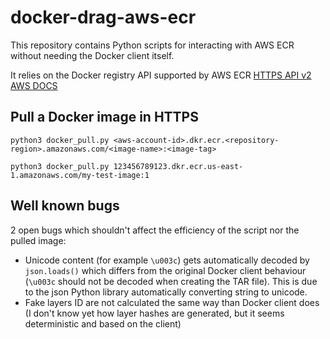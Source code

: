 # docker-drag-aws-ecr

This repository contains Python scripts for interacting with AWS ECR without needing the Docker client itself.

It relies on the Docker registry API supported by AWS ECR [HTTPS API v2](https://docs.docker.com/registry/spec/api/) [AWS DOCS](https://docs.aws.amazon.com/AmazonECR/latest/userguide/registry_auth.html)

## Pull a Docker image in HTTPS

`python3 docker_pull.py <aws-account-id>.dkr.ecr.<repository-region>.amazonaws.com/<image-name>:<image-tag>`

`python3 docker_pull.py 123456789123.dkr.ecr.us-east-1.amazonaws.com/my-test-image:1`

## Well known bugs
2 open bugs which shouldn't affect the efficiency of the script nor the pulled image:
- Unicode content (for example `\u003c`) gets automatically decoded by `json.loads()` which differs from the original Docker client behaviour (`\u003c` should not be decoded when creating the TAR file). This is due to the json Python library automatically converting string to unicode.
- Fake layers ID are not calculated the same way than Docker client does (I don't know yet how layer hashes are generated, but it seems deterministic and based on the client)
